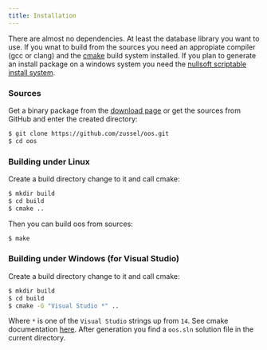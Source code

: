 ```yaml
---
title: Installation
---
```

There are almost no dependencies. At least the database library you want to use.
If you wnat to build from the sources you need an appropiate compiler
(gcc or clang) and the [cmake](http://www.cmake.org) build system installed.
If you plan to generate an install package on a windows system you need
the [nullsoft scriptable install system](http://nsis.sourceforge.net).

### Sources

Get a binary package from the [download page](/download) or
get the sources from GitHub and enter the created directory:

```bash
$ git clone https://github.com/zussel/oos.git
$ cd oos
```

### Building under Linux

Create a build directory change to it and call cmake:

```bash
$ mkdir build
$ cd build
$ cmake ..
```

Then you can build oos from sources:

```bash
$ make
```

### Building under Windows (for Visual Studio)

Create a build directory change to it and call cmake:

```bash
$ mkdir build
$ cd build
$ cmake -G "Visual Studio *" ..
```

Where `*` is one of the `Visual Studio` strings up from `14`. See cmake
documentation [here](https://cmake.org/cmake/help/v3.6/manual/cmake-generators.7.html?#visual-studio-generators).
After generation you find a `oos.sln` solution file in the current directory.
